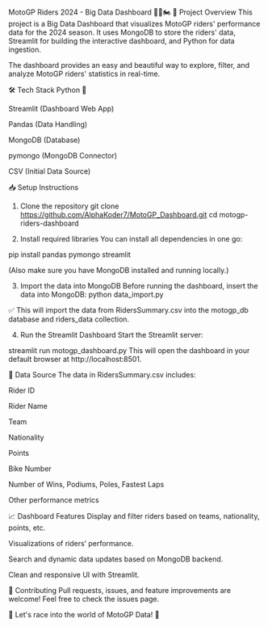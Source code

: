 MotoGP Riders 2024 - Big Data Dashboard 🚴‍♂️🏍️
📄 Project Overview
This project is a Big Data Dashboard that visualizes MotoGP riders' performance data for the 2024 season.
It uses MongoDB to store the riders' data, Streamlit for building the interactive dashboard, and Python for data ingestion.

The dashboard provides an easy and beautiful way to explore, filter, and analyze MotoGP riders' statistics in real-time.

🛠️ Tech Stack
Python 🐍

Streamlit (Dashboard Web App)

Pandas (Data Handling)

MongoDB (Database)

pymongo (MongoDB Connector)

CSV (Initial Data Source)

📥 Setup Instructions
1. Clone the repository
git clone https://github.com/AlphaKoder7/MotoGP_Dashboard.git
cd motogp-riders-dashboard

2. Install required libraries
You can install all dependencies in one go:

pip install pandas pymongo streamlit

(Also make sure you have MongoDB installed and running locally.)

3. Import the data into MongoDB
Before running the dashboard, insert the data into MongoDB:
python data_import.py

✅ This will import the data from RidersSummary.csv into the motogp_db database and riders_data collection.

4. Run the Streamlit Dashboard
Start the Streamlit server:

streamlit run motogp_dashboard.py
This will open the dashboard in your default browser at http://localhost:8501.

🛒 Data Source
The data in RidersSummary.csv includes:

Rider ID

Rider Name

Team

Nationality

Points

Bike Number

Number of Wins, Podiums, Poles, Fastest Laps

Other performance metrics

📈 Dashboard Features
Display and filter riders based on teams, nationality, points, etc.

Visualizations of riders’ performance.

Search and dynamic data updates based on MongoDB backend.

Clean and responsive UI with Streamlit.

🤝 Contributing
Pull requests, issues, and feature improvements are welcome!
Feel free to check the issues page.

🏁 Let's race into the world of MotoGP Data! 🏁